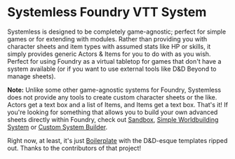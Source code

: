 # Systemless Foundry VTT System

Systemless is designed to be completely game-agnostic; perfect for simple games or for extending with modules. Rather than providing you with character sheets and item types with assumed stats like HP or skills, it simply provides generic Actors & Items for you to do with as you wish. Perfect for using Foundry as a virtual tabletop for games that don't have a system available (or if you want to use external tools like D&D Beyond to manage sheets).

**Note:** Unlike some other game-agnostic systems for Foundry, Systemless does not provide any tools to create custom character sheets or the like. Actors get a text box and a list of Items, and Items get a text box. That's it! If you're looking for something that allows you to build your own advanced sheets directly within Foundry, check out [Sandbox](https://gitlab.com/rolnl/sandbox-system-builder/-/tree/master), [Simple Worldbuilding System](https://github.com/foundryvtt/worldbuilding) or [Custom System Builder](https://gitlab.com/custom-system-builder/custom-system-builder/).

Right now, at least, it's just [Boilerplate](https://github.com/asacolips-projects/boilerplate) with the D&D-esque templates ripped out. Thanks to the contributors of that project!
